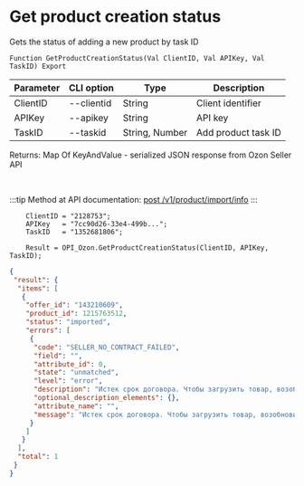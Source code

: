 ﻿---
sidebar_position: 18
---

# Get product creation status
 Gets the status of adding a new product by task ID



`Function GetProductCreationStatus(Val ClientID, Val APIKey, Val TaskID) Export`

  | Parameter | CLI option | Type | Description |
  |-|-|-|-|
  | ClientID | --clientid | String | Client identifier |
  | APIKey | --apikey | String | API key |
  | TaskID | --taskid | String, Number | Add product task ID |

  
  Returns:  Map Of KeyAndValue - serialized JSON response from Ozon Seller API

<br/>

:::tip
Method at API documentation: [post /v1/product/import/info](https://docs.ozon.ru/api/seller/#operation/ProductAPI_GetImportProductsInfo)
:::
<br/>


```bsl title="Code example"
    ClientID = "2128753";
    APIKey   = "7cc90d26-33e4-499b...";
    TaskID   = "1352681806";

    Result = OPI_Ozon.GetProductCreationStatus(ClientID, APIKey, TaskID);
```
 



```json title="Result"
{
 "result": {
  "items": [
   {
    "offer_id": "143210609",
    "product_id": 1215763512,
    "status": "imported",
    "errors": [
     {
      "code": "SELLER_NO_CONTRACT_FAILED",
      "field": "",
      "attribute_id": 0,
      "state": "unmatched",
      "level": "error",
      "description": "Истек срок договора. Чтобы загрузить товар, возобновите договор в личном кабинете.",
      "optional_description_elements": {},
      "attribute_name": "",
      "message": "Истек срок договора. Чтобы загрузить товар, возобновите договор в личном кабинете."
     }
    ]
   }
  ],
  "total": 1
 }
}
```
